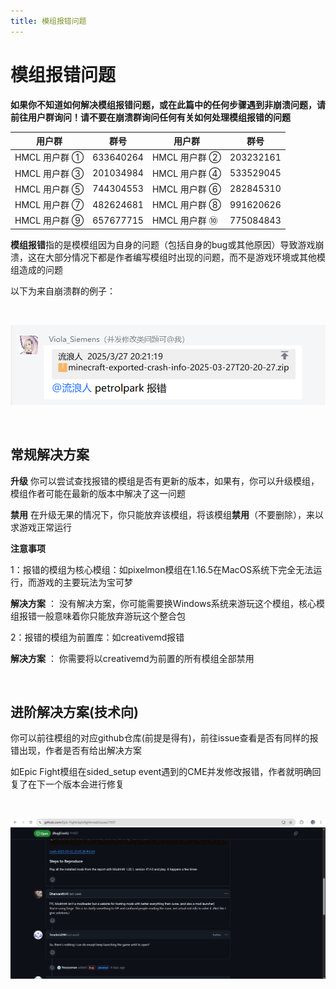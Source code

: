 ```yaml
---
title: 模组报错问题
---
```


# 模组报错问题

**如果你不知道如何解决模组报错问题，或在此篇中的任何步骤遇到非崩溃问题，请前往用户群询问！请不要在崩溃群询问任何有关如何处理模组报错的问题**

| 用户群       | 群号       | 用户群       | 群号       |
| ------------ | ---------- | ------------ | ---------- |
| HMCL 用户群 ① | 633640264  | HMCL 用户群 ② | 203232161  |
| HMCL 用户群 ③ | 201034984  | HMCL 用户群 ④ | 533529045  |
| HMCL 用户群 ⑤ | 744304553  | HMCL 用户群 ⑥ | 282845310  |
| HMCL 用户群 ⑦ | 482624681  | HMCL 用户群 ⑧ | 991620626  |
| HMCL 用户群 ⑨ | 657677715  | HMCL 用户群 ⑩ | 775084843  |


**模组报错**指的是模模组因为自身的问题（包括自身的bug或其他原因）导致游戏崩溃，这在大部分情况下都是作者编写模组时出现的问题，而不是游戏环境或其他模组造成的问题

以下为来自崩溃群的例子：

<br>

![示例](mod2/2.png)

<br>

## 常规解决方案

**升级** 你可以尝试查找报错的模组是否有更新的版本，如果有，你可以升级模组，模组作者可能在最新的版本中解决了这一问题

**禁用** 在升级无果的情况下，你只能放弃该模组，将该模组**禁用**（不要删除），来以求游戏正常运行


**注意事项**

1：报错的模组为核心模组：如pixelmon模组在1.16.5在MacOS系统下完全无法运行，而游戏的主要玩法为宝可梦

**解决方案** ： 没有解决方案，你可能需要换Windows系统来游玩这个模组，核心模组报错一般意味着你只能放弃游玩这个整合包

2：报错的模组为前置库：如creativemd报错

**解决方案** ： 你需要将以creativemd为前置的所有模组全部禁用

<br>

## 进阶解决方案(技术向)

你可以前往模组的对应github仓库(前提是得有)，前往issue查看是否有同样的报错出现，作者是否有给出解决方案

如Epic Fight模组在sided_setup event遇到的CME并发修改报错，作者就明确回复了在下一个版本会进行修复

<br>

![示例](mod2/1.png)